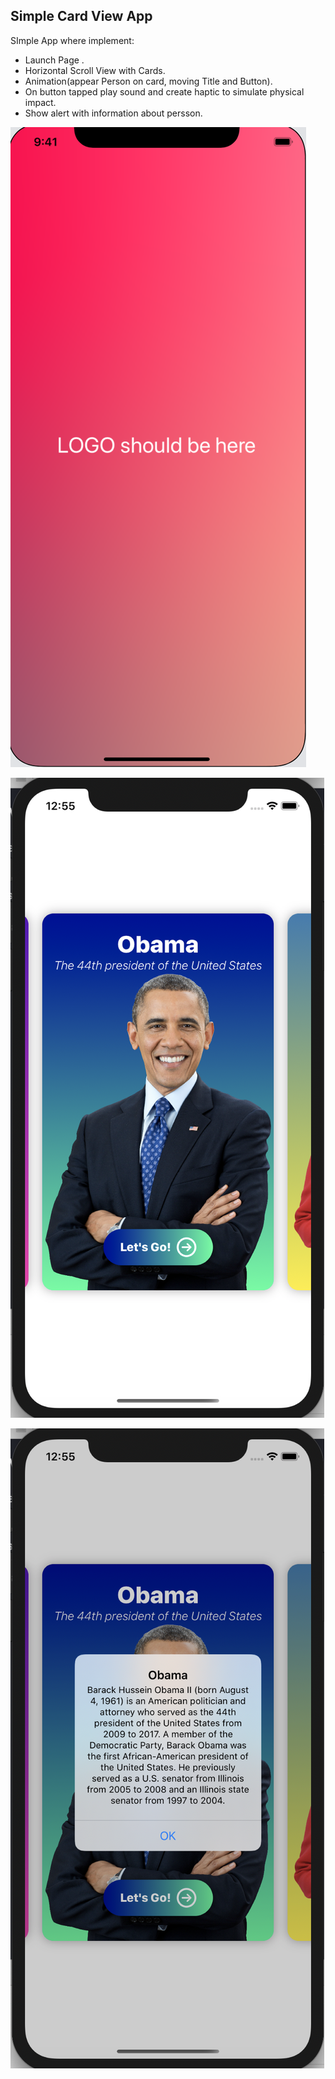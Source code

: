 
## Simple Card View App

SImple App where implement:
- Launch Page .
- Horizontal Scroll View with Cards. 
- Animation(appear Person on card, moving Title and Button).
- On button tapped play sound and create haptic to simulate physical impact.
- Show alert with information about persson.

![Launch Page](launch.png)

![Main Page with Scroll view](main.png)

![Alert](alert.png)
